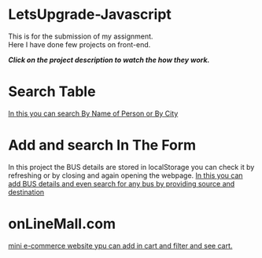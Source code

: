 # LetsUpgrade-Javascript
This is for the submission of my assignment.<br>
Here I have done few projects on front-end.<br>

 _**Click on the project description to watch the how they work.**_<br>
# Search Table 
 <a href="https://vipin24bohra.github.io/LetsUpgrade-Javascript/day5-6/Project%201/table.html" target="_blank">In this you can search By Name of Person or By City</a>
 <br>
 
 
 
# Add and search In The Form

In this project the BUS details are stored in localStorage you can check it by refreshing or by closing and again opening the webpage.
 <a href="https://vipin24bohra.github.io/LetsUpgrade-Javascript/day5-6/project 2/form.html" target="_blank">In this you can add BUS details and even search for any bus by providing source and destination</a>
<br>

# onLineMall.com
<a href="https://vipin24bohra.github.io/LetsUpgrade-Javascript/day7-8/shop.html" target="_blank">mini e-commerce website ypu can add in cart and filter and see cart.</a>
<br>
